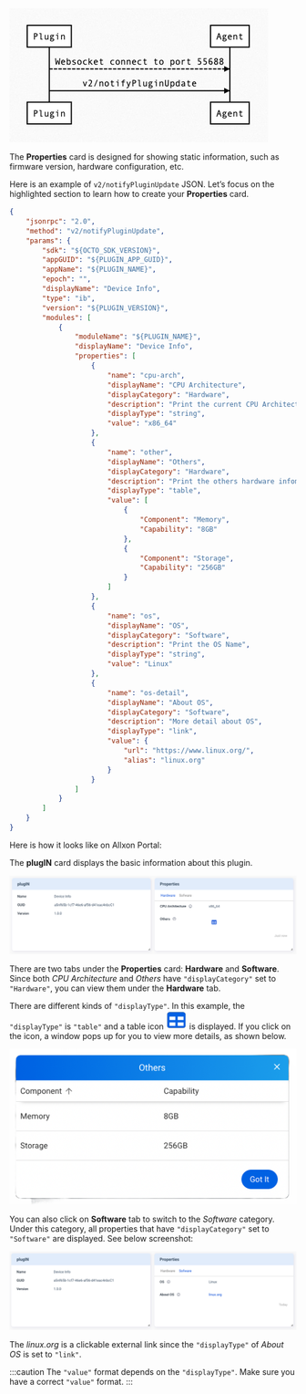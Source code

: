 
![properties-update](../_img/properties-plugin-update.png)

The **Properties** card is designed for showing static information, such as firmware version, hardware configuration, etc. 

Here is an example of `v2/notifyPluginUpdate` JSON. Let’s focus on the highlighted section to learn how to create your **Properties** card.


```json {16-61} 
{
    "jsonrpc": "2.0",
    "method": "v2/notifyPluginUpdate",
    "params": {
        "sdk": "${OCTO_SDK_VERSION}",
        "appGUID": "${PLUGIN_APP_GUID}",
        "appName": "${PLUGIN_NAME}",
        "epoch": "",
        "displayName": "Device Info",
        "type": "ib",
        "version": "${PLUGIN_VERSION}",
        "modules": [
            {
                "moduleName": "${PLUGIN_NAME}",
                "displayName": "Device Info",
                "properties": [
                    {
                        "name": "cpu-arch",
                        "displayName": "CPU Architecture",
                        "displayCategory": "Hardware",
                        "description": "Print the current CPU Architecture",
                        "displayType": "string",
                        "value": "x86_64"
                    },
                    {
                        "name": "other",
                        "displayName": "Others",
                        "displayCategory": "Hardware",
                        "description": "Print the others hardware infomation",
                        "displayType": "table",
                        "value": [
                            {
                                "Component": "Memory",
                                "Capability": "8GB"
                            },
                            {
                                "Component": "Storage",
                                "Capability": "256GB"
                            }
                        ]
                    },
                    {
                        "name": "os",
                        "displayName": "OS",
                        "displayCategory": "Software",
                        "description": "Print the OS Name",
                        "displayType": "string",
                        "value": "Linux"
                    },
                    {
                        "name": "os-detail",
                        "displayName": "About OS",
                        "displayCategory": "Software",
                        "description": "More detail about OS",
                        "displayType": "link",
                        "value": {
                            "url": "https://www.linux.org/",
                            "alias": "linux.org"
                        } 
                    }
                ]
            }
        ]
    }
}
```

Here is how it looks like on Allxon Portal:

<!-- ![properties-plugin](../_img/properties-plugin.png) -->

The **plugIN** card displays the basic information about this plugin.

![properties-hardware](../_img/properties-hardware.png)

There are two tabs under the **Properties** card: **Hardware** and **Software**.  
Since both _CPU Architecture_ and _Others_ have `"displayCategory"` set to `"Hardware"`, you can view them under the **Hardware** tab. 

There are different kinds of `"displayType"`. In this example, the `"displayType"` is `"table"` and a table icon ![properties-table-icon](../_img/properties-table-icon.png) is displayed. If you click on the icon, a window pops up for you to view more details, as shown below.

![properties-table](../_img/properties-table.png)

You can also click on **Software** tab to switch to the *Software* category. 
Under this category, all properties that have `"displayCategory"` set to `"Software"` are displayed. See below screenshot:

![properties-software](../_img/properties-software.png)

The *linux.org* is a clickable external link since the `"displayType"` of *About OS* is set to `"link"`.

:::caution
The `"value"` format depends on the `"displayType"`. Make sure you have a correct `"value"` format. 
:::
